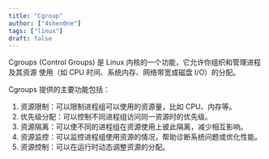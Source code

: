 ```yaml
---
title: "Cgroup"
author: ["4shen0ne"]
tags: ["linux"]
draft: false
---
```


Cgroups (Control Groups) 是 Linux 内核的一个功能，它允许你组织和管理进程及其资源
使用（如 CPU 时间、系统内存、网络带宽或磁盘 I/O）的分配。

Cgroups 提供的主要功能包括：

1.  资源限制：可以限制进程组可以使用的资源量，比如 CPU、内存等。
2.  优先级分配：可以控制不同进程组访问同一资源时的优先级。
3.  资源隔离：可以使不同的进程组在资源使用上彼此隔离，减少相互影响。
4.  资源监控：可以监控进程组使用资源的情况，帮助诊断系统问题或优化性能。
5.  资源控制：可以在运行时动态调整资源的分配。

